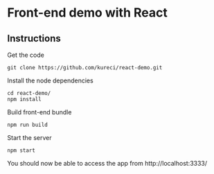 # Front-end demo with React #

## Instructions

Get the code

    git clone https://github.com/kureci/react-demo.git

Install the node dependencies

    cd react-demo/
    npm install

Build front-end bundle

    npm run build

Start the server

    npm start

You should now be able to access the app from http://localhost:3333/

